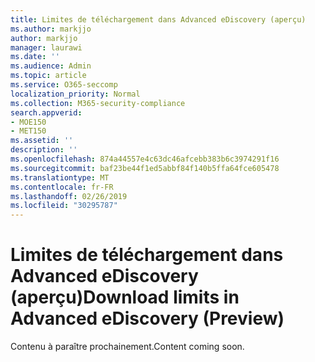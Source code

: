 ```yaml
---
title: Limites de téléchargement dans Advanced eDiscovery (aperçu)
ms.author: markjjo
author: markjjo
manager: laurawi
ms.date: ''
ms.audience: Admin
ms.topic: article
ms.service: O365-seccomp
localization_priority: Normal
ms.collection: M365-security-compliance
search.appverid:
- MOE150
- MET150
ms.assetid: ''
description: ''
ms.openlocfilehash: 874a44557e4c63dc46afcebb383b6c3974291f16
ms.sourcegitcommit: baf23be44f1ed5abbf84f140b5ffa64fce605478
ms.translationtype: MT
ms.contentlocale: fr-FR
ms.lasthandoff: 02/26/2019
ms.locfileid: "30295787"
---
```

# <a name="download-limits-in-advanced-ediscovery-preview"></a><span data-ttu-id="9bfb8-102">Limites de téléchargement dans Advanced eDiscovery (aperçu)</span><span class="sxs-lookup"><span data-stu-id="9bfb8-102">Download limits in Advanced eDiscovery (Preview)</span></span>

<span data-ttu-id="9bfb8-103">Contenu à paraître prochainement.</span><span class="sxs-lookup"><span data-stu-id="9bfb8-103">Content coming soon.</span></span>